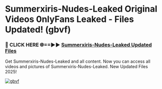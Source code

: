 # Summerxiris-Nudes-Leaked Original Videos 0nlyFans Leaked - Files Updated! (gbvf)

<h3>🔴 CLICK HERE 🌐==►► <a href="https://tinyurl.com/4mcuefdz" rel="nofollow">Summerxiris-Nudes-Leaked Updated Files</a></h3>

Get Summerxiris-Nudes-Leaked and all content. Now you can access all videos and pictures of Summerxiris-Nudes-Leaked. New Updated Files 2025!

[![gbvf](https://i.imgur.com/StAQSOY.gif)](https://tinyurl.com/4mcuefdz)
